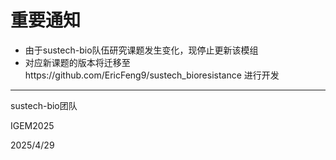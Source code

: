 # 重要通知
* 由于sustech-bio队伍研究课题发生变化，现停止更新该模组
* 对应新课题的版本将迁移至https://github.com/EricFeng9/sustech_bioresistance 进行开发

---
sustech-bio团队

IGEM2025

2025/4/29
